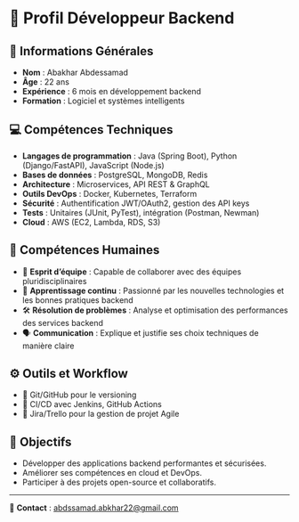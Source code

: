 # 🚀 Profil Développeur Backend

## 👤 Informations Générales
- **Nom** : Abakhar Abdessamad  
- **Âge** : 22 ans  
- **Expérience** : 6 mois en développement backend  
- **Formation** : Logiciel et systèmes intelligents  

## 💻 Compétences Techniques
- **Langages de programmation** : Java (Spring Boot), Python (Django/FastAPI), JavaScript (Node.js)
- **Bases de données** : PostgreSQL, MongoDB, Redis
- **Architecture** : Microservices, API REST & GraphQL
- **Outils DevOps** : Docker, Kubernetes, Terraform
- **Sécurité** : Authentification JWT/OAuth2, gestion des API keys
- **Tests** : Unitaires (JUnit, PyTest), intégration (Postman, Newman)
- **Cloud** : AWS (EC2, Lambda, RDS, S3)

## 🤝 Compétences Humaines
- 🚀 **Esprit d’équipe** : Capable de collaborer avec des équipes pluridisciplinaires
- 📖 **Apprentissage continu** : Passionné par les nouvelles technologies et les bonnes pratiques backend
- 🛠 **Résolution de problèmes** : Analyse et optimisation des performances des services backend
- 🗣 **Communication** : Explique et justifie ses choix techniques de manière claire

## ⚙️ Outils et Workflow
- 🔹 Git/GitHub pour le versioning
- 🔹 CI/CD avec Jenkins, GitHub Actions
- 🔹 Jira/Trello pour la gestion de projet Agile

## 🎯 Objectifs
- Développer des applications backend performantes et sécurisées.
- Améliorer ses compétences en cloud et DevOps.
- Participer à des projets open-source et collaboratifs.

---
📩 **Contact** : abdssamad.abkhar22@gmail.com
